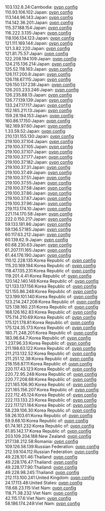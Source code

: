 103.132.8.24:Cambodia: [ovpn config](vpn/103_132_8_24.ovpn)  
110.93.106.102:Japan: [ovpn config](vpn/110_93_106_102.ovpn)  
113.144.96.143:Japan: [ovpn config](vpn/113_144_96_143.ovpn)  
114.142.36.201:Japan: [ovpn config](vpn/114_142_36_201.ovpn)  
115.37.188.154:Japan: [ovpn config](vpn/115_37_188_154.ovpn)  
116.222.3.135:Japan: [ovpn config](vpn/116_222_3_135.ovpn)  
118.106.134.123:Japan: [ovpn config](vpn/118_106_134_123.ovpn)  
121.111.169.144:Japan: [ovpn config](vpn/121_111_169_144.ovpn)  
121.3.82.220:Japan: [ovpn config](vpn/121_3_82_220.ovpn)  
121.81.75.57:Japan: [ovpn config](vpn/121_81_75_57.ovpn)  
122.208.194.109:Japan: [ovpn config](vpn/122_208_194_109.ovpn)  
124.215.136.214:Japan: [ovpn config](vpn/124_215_136_214.ovpn)  
125.52.118.163:Japan: [ovpn config](vpn/125_52_118_163.ovpn)  
126.117.200.8:Japan: [ovpn config](vpn/126_117_200_8.ovpn)  
126.118.67.115:Japan: [ovpn config](vpn/126_118_67_115.ovpn)  
126.150.137.238:Japan: [ovpn config](vpn/126_150_137_238.ovpn)  
126.203.233.246:Japan: [ovpn config](vpn/126_203_233_246.ovpn)  
126.235.88.13:Japan: [ovpn config](vpn/126_235_88_13.ovpn)  
126.77.139.139:Japan: [ovpn config](vpn/126_77_139_139.ovpn)  
133.247.17.117:Japan: [ovpn config](vpn/133_247_17_117.ovpn)  
152.165.211.13:Japan: [ovpn config](vpn/152_165_211_13.ovpn)  
159.28.194.153:Japan: [ovpn config](vpn/159_28_194_153.ovpn)  
160.86.17.150:Japan: [ovpn config](vpn/160_86_17_150.ovpn)  
182.169.97.60:Japan: [ovpn config](vpn/182_169_97_60.ovpn)  
1.33.59.52:Japan: [ovpn config](vpn/1_33_59_52.ovpn)  
210.131.155.130:Japan: [ovpn config](vpn/210_131_155_130.ovpn)  
219.100.37.104:Japan: [ovpn config](vpn/219_100_37_104.ovpn)  
219.100.37.105:Japan: [ovpn config](vpn/219_100_37_105.ovpn)  
219.100.37.107:Japan: [ovpn config](vpn/219_100_37_107.ovpn)  
219.100.37.177:Japan: [ovpn config](vpn/219_100_37_177.ovpn)  
219.100.37.182:Japan: [ovpn config](vpn/219_100_37_182.ovpn)  
219.100.37.31:Japan: [ovpn config](vpn/219_100_37_31.ovpn)  
219.100.37.49:Japan: [ovpn config](vpn/219_100_37_49.ovpn)  
219.100.37.51:Japan: [ovpn config](vpn/219_100_37_51.ovpn)  
219.100.37.55:Japan: [ovpn config](vpn/219_100_37_55.ovpn)  
219.100.37.58:Japan: [ovpn config](vpn/219_100_37_58.ovpn)  
219.100.37.86:Japan: [ovpn config](vpn/219_100_37_86.ovpn)  
219.100.37.87:Japan: [ovpn config](vpn/219_100_37_87.ovpn)  
219.100.37.96:Japan: [ovpn config](vpn/219_100_37_96.ovpn)  
219.113.174.10:Japan: [ovpn config](vpn/219_113_174_10.ovpn)  
221.114.170.58:Japan: [ovpn config](vpn/221_114_170_58.ovpn)  
222.0.150.217:Japan: [ovpn config](vpn/222_0_150_217.ovpn)  
59.133.181.86:Japan: [ovpn config](vpn/59_133_181_86.ovpn)  
59.136.57.185:Japan: [ovpn config](vpn/59_136_57_185.ovpn)  
60.117.63.212:Japan: [ovpn config](vpn/60_117_63_212.ovpn)  
60.139.62.9:Japan: [ovpn config](vpn/60_139_62_9.ovpn)  
60.68.230.63:Japan: [ovpn config](vpn/60_68_230_63.ovpn)  
61.207.111.165:Japan: [ovpn config](vpn/61_207_111_165.ovpn)  
61.44.176.190:Japan: [ovpn config](vpn/61_44_176_190.ovpn)  
110.12.228.135:Korea Republic of: [ovpn config](vpn/110_12_228_135.ovpn)  
115.20.169.194:Korea Republic of: [ovpn config](vpn/115_20_169_194.ovpn)  
118.47.135.231:Korea Republic of: [ovpn config](vpn/118_47_135_231.ovpn)  
119.201.4.41:Korea Republic of: [ovpn config](vpn/119_201_4_41.ovpn)  
120.142.140.148:Korea Republic of: [ovpn config](vpn/120_142_140_148.ovpn)  
121.133.137.156:Korea Republic of: [ovpn config](vpn/121_133_137_156.ovpn)  
121.155.86.248:Korea Republic of: [ovpn config](vpn/121_155_86_248.ovpn)  
123.199.101.140:Korea Republic of: [ovpn config](vpn/123_199_101_140.ovpn)  
123.214.247.208:Korea Republic of: [ovpn config](vpn/123_214_247_208.ovpn)  
125.138.160.231:Korea Republic of: [ovpn config](vpn/125_138_160_231.ovpn)  
168.126.162.83:Korea Republic of: [ovpn config](vpn/168_126_162_83.ovpn)  
175.114.210.69:Korea Republic of: [ovpn config](vpn/175_114_210_69.ovpn)  
175.121.178.81:Korea Republic of: [ovpn config](vpn/175_121_178_81.ovpn)  
175.124.35.173:Korea Republic of: [ovpn config](vpn/175_124_35_173.ovpn)  
180.71.248.201:Korea Republic of: [ovpn config](vpn/180_71_248_201.ovpn)  
183.96.64.7:Korea Republic of: [ovpn config](vpn/183_96_64_7.ovpn)  
1.237.96.33:Korea Republic of: [ovpn config](vpn/1_237_96_33.ovpn)  
211.198.63.122:Korea Republic of: [ovpn config](vpn/211_198_63_122.ovpn)  
211.213.132.52:Korea Republic of: [ovpn config](vpn/211_213_132_52.ovpn)  
211.251.12.38:Korea Republic of: [ovpn config](vpn/211_251_12_38.ovpn)  
218.158.87.11:Korea Republic of: [ovpn config](vpn/218_158_87_11.ovpn)  
220.117.43.123:Korea Republic of: [ovpn config](vpn/220_117_43_123.ovpn)  
220.72.95.248:Korea Republic of: [ovpn config](vpn/220_72_95_248.ovpn)  
220.77.208.68:Korea Republic of: [ovpn config](vpn/220_77_208_68.ovpn)  
221.165.106.90:Korea Republic of: [ovpn config](vpn/221_165_106_90.ovpn)  
221.165.156.207:Korea Republic of: [ovpn config](vpn/221_165_156_207.ovpn)  
222.112.45.124:Korea Republic of: [ovpn config](vpn/222_112_45_124.ovpn)  
222.113.133.23:Korea Republic of: [ovpn config](vpn/222_113_133_23.ovpn)  
222.117.121.184:Korea Republic of: [ovpn config](vpn/222_117_121_184.ovpn)  
58.239.106.30:Korea Republic of: [ovpn config](vpn/58_239_106_30.ovpn)  
59.26.103.61:Korea Republic of: [ovpn config](vpn/59_26_103_61.ovpn)  
59.9.66.10:Korea Republic of: [ovpn config](vpn/59_9_66_10.ovpn)  
61.74.161.232:Korea Republic of: [ovpn config](vpn/61_74_161_232.ovpn)  
61.85.142.17:Korea Republic of: [ovpn config](vpn/61_85_142_17.ovpn)  
203.109.204.188:New Zealand: [ovpn config](vpn/203_109_204_188.ovpn)  
217.138.212.58:Romania: [ovpn config](vpn/217_138_212_58.ovpn)  
109.126.58.139:Russian Federation: [ovpn config](vpn/109_126_58_139.ovpn)  
212.59.104.112:Russian Federation: [ovpn config](vpn/212_59_104_112.ovpn)  
49.228.101.46:Thailand: [ovpn config](vpn/49_228_101_46.ovpn)  
49.228.176.47:Thailand: [ovpn config](vpn/49_228_176_47.ovpn)  
49.228.177.90:Thailand: [ovpn config](vpn/49_228_177_90.ovpn)  
49.228.98.245:Thailand: [ovpn config](vpn/49_228_98_245.ovpn)  
212.113.100.241:United Kingdom: [ovpn config](vpn/212_113_100_241.ovpn)  
24.17.113.48:United States: [ovpn config](vpn/24_17_113_48.ovpn)  
118.68.23.115:Viet Nam: [ovpn config](vpn/118_68_23_115.ovpn)  
118.71.38.232:Viet Nam: [ovpn config](vpn/118_71_38_232.ovpn)  
42.115.17.6:Viet Nam: [ovpn config](vpn/42_115_17_6.ovpn)  
58.186.174.249:Viet Nam: [ovpn config](vpn/58_186_174_249.ovpn)  
